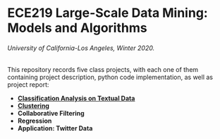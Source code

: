 # ECE219 Large-Scale Data Mining: Models and Algorithms
###### University of California-Los Angeles, Winter 2020.


This repository records five class projects, with each one of them containing project description, python code implementation, as well as project report:
- [**Classification Analysis on Textual Data**](https://github.com/yuhaoyin/UCLA-W20-ECE219-LargeScaleDataMining/tree/master/project1-classification)
- [**Clustering**](https://github.com/yuhaoyin/UCLA-W20-ECE219-LargeScaleDataMining/tree/master/project2-clustering)
- **Collaborative Filtering**
- **Regression**
- **Application: Twitter Data**
